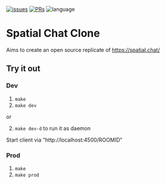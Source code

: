 [![issues](https://img.shields.io/github/issues/Amijakan/spatialchatclone)](https://github.com/Amijakan/spatialchatclone/issues)
[![PRs](https://img.shields.io/github/issues-pr/amijakan/spatialchatclone)](https://github.com/Amijakan/spatialchatclone/pulls)
![language](https://img.shields.io/github/languages/top/amijakan/spatialchatclone)
# Spatial Chat Clone


Aims to create an open source replicate of https://spatial.chat/


## Try it out

### Dev
1. `make`
1. `make dev`

or

2. `make dev-d` to run it as daemon

Start client via "http://localhost:4500/ROOMID"

### Prod
1. `make`
1. `make prod`

